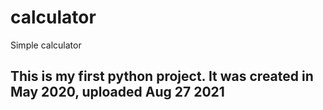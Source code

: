 # calculator
Simple calculator 


## This is my first python project. It was created in May 2020, uploaded Aug 27 2021
